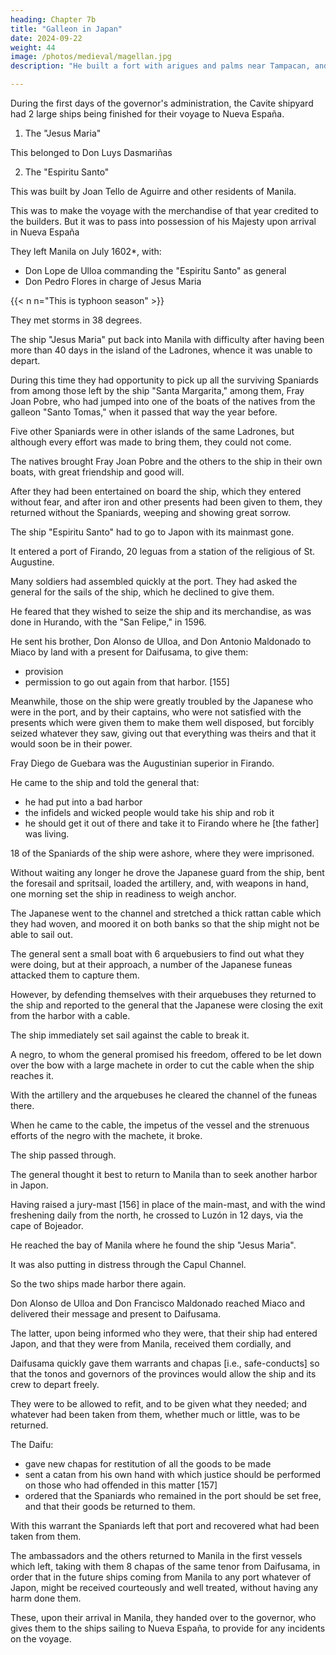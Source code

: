 ```yaml
---
heading: Chapter 7b
title: "Galleon in Japan"
date: 2024-09-22
weight: 44
image: /photos/medieval/magellan.jpg
description: "He built a fort with arigues and palms near Tampacan, and founded a Spanish settlement which he named Murcia"

---
```



During the first days of the governor's administration, the Cavite shipyard had 2 large ships being finished for their voyage to Nueva España. 

1. The "Jesus Maria"

This belonged to Don Luys Dasmariñas

 <!-- by an agreement which the latter had made with the governor's predecessor, Don Francisco Tello, was to go with a cargo of merchandise.  -->

2. The "Espiritu Santo"

This was built by Joan Tello de Aguirre and other residents of Manila. 

This was to make the voyage with the merchandise of that year credited to the builders. But it was to pass into possession of his Majesty upon arrival in Nueva España

<!-- , according to an agreement and contract made with the same governor, Don Francisco Tello. -->

<!-- Don Pedro de Acuña made so great haste in despatching both ships that, with the cargo which they were to carry, he sent them out of port at the beginning of -->

They left Manila on July 1602*, with:
- Don Lope de Ulloa commanding the "Espiritu Santo" as general
- Don Pedro Flores in charge of Jesus Maria 

{{< n n="This is typhoon season" >}}

They met storms in 38 degrees.

 <!-- that they were many times on the point of being wrecked, and threw overboard a quantity of their merchandise. -->

The ship "Jesus Maria" put back into Manila with difficulty after having been more than 40 days in the island of the Ladrones, whence it was unable to depart.

During this time they had opportunity to pick up all the surviving Spaniards from among those left by the ship "Santa Margarita," among them, Fray Joan Pobre, who had jumped into one of the boats of the natives from the galleon "Santo Tomas," when it passed that way the year before.

Five other Spaniards were in other islands of the same Ladrones, but although every effort was made to bring them, they could not come. 

The natives brought Fray Joan Pobre and the others to the ship in their own boats, with great friendship and good will. 

After they had been entertained on board the ship, which they entered without fear, and after iron and other presents had been given to them, they returned without the Spaniards, weeping and showing great sorrow.

The ship "Espiritu Santo" had to go to Japon with its mainmast gone.

It entered a port of Firando, 20 leguas from a station of the religious of St. Augustine.

<!-- , who had gone there the same year from Manila, and where also the ship bound for Kanto had entered. -->

<!-- The harbor could be sounded [i.e., it formed a good anchorage]. But to enter and leave it were very difficult, because its channel had many turns, with rocks and high mountains on both sides.

However, as the Japanese natives with their funeas towed and guided the ship so that it might enter, it had less difficulty. When it was inside, a Japanese guard was placed on the ship, and those who went ashore were not allowed to return to the ship. The supplies furnished them did not suffice for all their necessities, and the price was not suitable.  -->

Many soldiers had assembled quickly at the port. They had asked the general for the sails of the ship, which he declined to give them.

He feared that they wished to seize the ship and its merchandise, as was done in Hurando, with the "San Felipe," in 1596.

<!-- He acted with caution, and kept much closer watch thenceforward, without leaving his ship or allowing his men to leave it alone, or any of the merchandise to be unloaded.  -->

He sent his brother, Don Alonso de Ulloa, and Don Antonio Maldonado to Miaco by land with a present for Daifusama, to give them:
- provision
- permission to go out again from that harbor. [155] 

Meanwhile, those on the ship were greatly troubled by the Japanese who were in the port, and by their captains, who were not satisfied with the presents which were given them to make them well disposed, but forcibly seized whatever they saw, giving out that everything was theirs and that it would soon be in their power.

Fray Diego de Guebara was the Augustinian superior in Firando.

He came to the ship and told the general that:
- he had put into a bad harbor
- the infidels and wicked people would take his ship and rob it
- he should get it out of there and take it to Firando where he [the father] was living. 

<!-- Meanwhile he told him to be on the watch and guard to the best of his ability.

As the father was returning to his house with some pieces of silk, given him on the ship for his new church and monastery at Firando, the Japanese took it away from him and did not leave him a thing, saying that it was all theirs, and he went away without it.  -->

18 of the Spaniards of the ship were ashore, where they were imprisoned. 

<!-- kept in confinement and not allowed to go on board again, and although the general warned them that he had determined to leave the port as soon as possible, and that they should make every effort to come to the ship, they could not all do so, but only four or five of them.  -->

Without waiting any longer he drove the Japanese guard from the ship, bent the foresail and spritsail, loaded the artillery, and, with weapons in hand, one morning set the ship in readiness to weigh anchor.

The Japanese went to the channel and stretched a thick rattan cable which they had woven, and moored it on both banks so that the ship might not be able to sail out.

<!-- at the mouth of the harbor with many funeas and arquebusiers,  -->

The general sent a small boat with 6 arquebusiers to find out what they were doing, but at their approach, a number of the Japanese funeas attacked them to capture them.

However, by defending themselves with their arquebuses they returned to the ship and reported to the general that the Japanese were closing the exit from the harbor with a cable.

The ship immediately set sail against the cable to break it.

A negro, to whom the general promised his freedom, offered to be let down over the bow with a large machete in order to cut the cable when the ship reaches it.

With the artillery and the arquebuses he cleared the channel of the funeas there.

When he came to the cable, the impetus of the vessel and the strenuous efforts of the negro with the machete, it broke. 

The ship passed through. 

<!-- It still remained for it to go through the many turns which the channel made before coming out to the sea and it seemed impossible for a ship which was sailing fast to go through them, but God permitted it to pass out through them as though it had had a breeze for each turn. 

But the Japanese, who had assembled in great numbers on the hills and rocks within range of where the ship was passing, did not fail to annoy the ship with many volleys, with which they killed one Spaniard on the ship and wounded others.  -->

<!-- The ship did the same, and with their artillery they killed several of the Japanese. The Japanese failed to obstruct the ship's passage, and accordingly were left without it.  -->

The general thought it best to return to Manila than to seek another harbor in Japon.

<!-- , finding himself on the sea and free from the past danger, and seeing that it was beginning to blow a little from the north,  -->

Having raised a jury-mast [156] in place of the main-mast, and with the wind freshening daily from the north, he crossed to Luzón in 12 days, via the cape of Bojeador.

He reached the bay of Manila where he found the ship "Jesus Maria".

It was also putting in distress through the Capul Channel.

So the two ships made harbor there again. 

 <!-- together, as they had gone together out of the port of Cabit five months before,  in distress after having suffered many damages and losses to the exchequer. , while this was going on in the harbor where they had left the ship "Espiritu Santo," -->


Don Alonso de Ulloa and Don Francisco Maldonado reached Miaco and delivered their message and present to Daifusama.

The latter, upon being informed who they were, that their ship had entered Japon, and that they were from Manila, received them cordially, and

Daifusama quickly gave them warrants and chapas [i.e., safe-conducts] so that the tonos and governors of the provinces would allow the ship and its crew to depart freely. 

They were to be allowed to refit, and to be given what they needed; and whatever had been taken from them, whether much or little, was to be returned.

<!-- While this matter was being attended to, news reached Miaco of the departure of the ship from the harbor, and the skirmish with the Japanese over it, and of this they complained anew to Diafu. He showed that he was troubled at the departure of the ship and the discourtesy to it, and at the outrages committed by the Japanese. -->

The Daifu:
- gave new chapas for restitution of all the goods to be made
- sent a catan from his own hand with which justice should be performed on those who had offended in this matter [157]
- ordered that the Spaniards who remained in the port should be set free, and that their goods be returned to them. 

With this warrant the Spaniards left that port and recovered what had been taken from them.

The ambassadors and the others returned to Manila in the first vessels which left, taking with them 8 chapas of the same tenor from Daifusama, in order that in the future ships coming from Manila to any port whatever of Japon, might be received courteously and well treated, without having any harm done them.

These, upon their arrival in Manila, they handed over to the governor, who gives them to the ships sailing to Nueva España, to provide for any incidents on the voyage.
